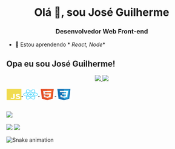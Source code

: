 <h1 align="center">Olá 👋, sou José Guilherme</h1>
<h3 align="center">Desenvolvedor Web Front-end</h3>


- 🌱 Estou aprendendo * *React, Node**

## Opa eu sou José Guilherme!
<div align="center">
  <a href="https://github.com/Jose-Guilherme-20">
  <img height="180em" src="https://github-readme-stats.vercel.app/api?username=Jose-Guilherme-20&show_icons=true&theme=dracula&include_all_commits=true&count_private=true"/>
  <img height="180em" src="https://github-readme-stats.vercel.app/api/top-langs/?username=Jose-Guilherme-20&layout=compact&langs_count=7&theme=dracula"/>
</div>
<div style="display: inline_block"><br>
  <img align="center" alt="-Js" height="30" width="40" src="https://raw.githubusercontent.com/devicons/devicon/master/icons/javascript/javascript-plain.svg">
  <img align="center" alt="-React" height="30" width="40" src="https://raw.githubusercontent.com/devicons/devicon/master/icons/react/react-original.svg">
  <img align="center" alt="-HTML" height="30" width="40" src="https://raw.githubusercontent.com/devicons/devicon/master/icons/html5/html5-original.svg">
  <img align="center" alt="-CSS" height="30" width="40" src="https://raw.githubusercontent.com/devicons/devicon/master/icons/css3/css3-original.svg">

</div>
  
  ##
 
<div> 
  <a href="https://instagram.com/jose.guilherme.20" target="_blank"><img src="https://img.shields.io/badge/-Instagram-%23E4405F?style=for-the-badge&logo=instagram&logoColor=white" target="_blank"></a>

  <a href = "mailto:jg005478@gmail.com"><img src="https://img.shields.io/badge/-Gmail-%23333?style=for-the-badge&logo=gmail&logoColor=white" target="_blank"></a>
  <a href="https://www.linkedin.com/in/rafaella-ballerini-45875016a" target="_blank"><img src="https://img.shields.io/badge/-LinkedIn-%230077B5?style=for-the-badge&logo=linkedin&logoColor=white" target="_blank"></a> 
  
  </div>
 
  ![Snake animation](https://github.com/Jose-Guilherme-20/Jose-Guilherme-20/blob/output/github-contribution-grid-snake.svg)
 

